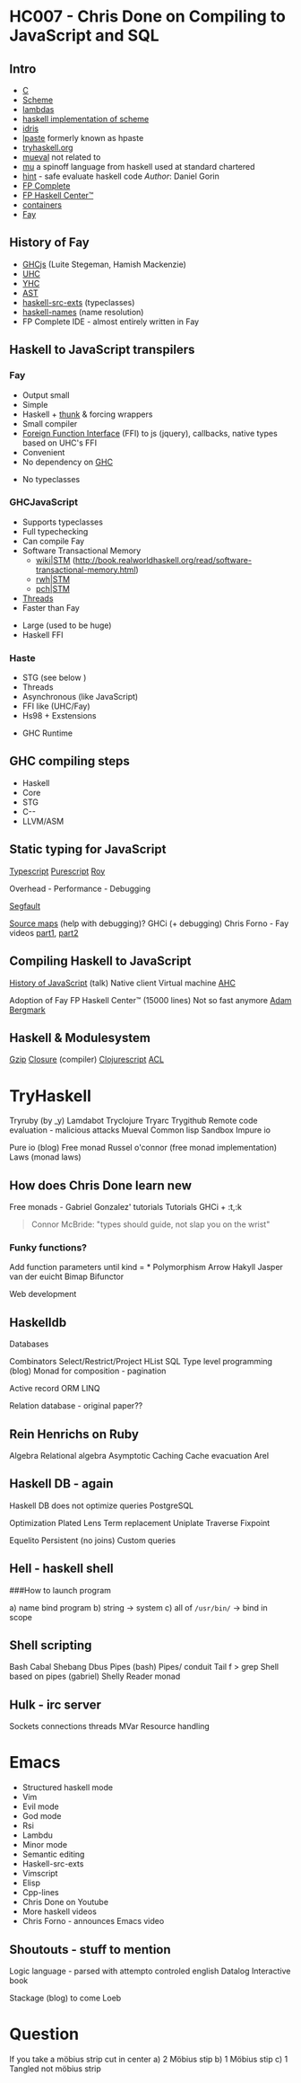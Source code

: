 HC007 - Chris Done on Compiling to JavaScript and SQL
=====================================================

Intro
-----

- [C](http://en.wikipedia.org/wiki/C_programming_language)
- [Scheme](https://en.wikipedia.org/wiki/Scheme\_(programming\_language))
- [lambdas](https://en.wikipedia.org/wiki/Lambda\_calculus)
- [haskell implementation of scheme](http://jonathan.tang.name/files/scheme\_in\_48/tutorial/overview.html)
- [idris](http://www.idris-lang.org/)
- [lpaste](http://lpaste.net/) formerly known as hpaste
- [tryhaskell.org](http://tryhaskell.org/)
- [mueval](http://hackage.haskell.org/package/mueval) not related to
- [mu]() a spinoff language from haskell used at standard chartered
- [hint](http://hackage.haskell.org/package/hint) - safe evaluate haskell code *Author*: Daniel Gorin
- [FP Complete](https://www.fpcomplete.com/)
- [FP Haskell Center™](https://www.fpcomplete.com/business/haskell-center/overview/)
- [containers]()
- [Fay](http://Fay-lang.org/ )

History of Fay
--------------

- [GHCjs](https://github.com/GHCjs) (Luite Stegeman, Hamish Mackenzie)
- [UHC](https://github.com/UU-ComputerScience/uhc)
- [YHC](http://www.haskell.org/haskellwiki/Yhc)
- [AST](http://en.wikipedia.org/wiki/Abstract_syntax_tree)
- [haskell-src-exts](http://hackage.haskell.org/package/haskell-src-exts) (typeclasses)
- [haskell-names](http://hackage.haskell.org/package/haskell-names) (name resolution)
- FP Complete IDE - almost entirely written in Fay

Haskell to JavaScript transpilers
---------------------------------

### Fay
+ Output small
+ Simple
+ Haskell + [thunk](http://en.wikipedia.org/wiki/Thunk) & forcing wrappers
+ Small compiler
+ [Foreign Function Interface](http://en.wikipedia.org/wiki/Foreign_function_interface) (FFI) to js (jquery), callbacks, native types based on UHC's FFI
+ Convenient
+ No dependency on [GHC]()
- No typeclasses


### GHCJavaScript
+ Supports typeclasses
+ Full typechecking
+ Can compile Fay
+ Software Transactional Memory
  - [wiki|STM](http://en.wikipedia.org/wiki/Software_transactional_memory) (http://book.realworldhaskell.org/read/software-transactional-memory.html)
  - [rwh|STM](http://book.realworldhaskell.org/read/software-transactional-memory.html)
  - [pch|STM](http://chimera.labs.oreilly.com/books/1230000000929/ch10.html)
+ [Threads](http://en.wikipedia.org/wiki/Thread\_(computing))
+ Faster than Fay
- Large (used to be huge)
- Haskell FFI

### Haste
+ STG (see below )
+ Threads
+ Asynchronous (like JavaScript)
+ FFI like (UHC/Fay)
+ Hs98 + Exstensions
- GHC Runtime

GHC compiling steps
-------------------
- Haskell
- Core
- STG
- C--
- LLVM/ASM

Static typing for JavaScript
----------------------------
[Typescript](http://www.typescriptlang.org/)
[Purescript](http://functorial.com/purescript/)
[Roy](http://roy.brianmckenna.org/)

Overhead - Performance - Debugging

[Segfault](https://en.wikipedia.org/wiki/Segmentation_fault)

[Source maps](http://code.google.com/p/closure-compiler/wiki/SourceMaps) (help with debugging)?
GHCi (+ debugging)
Chris Forno - Fay videos [part1](http://www.youtube.com/watch?v=hS52OdD6mdo),
[part2](http://www.youtube.com/watch?v=PnMxT3cjYt8)

Compiling Haskell to JavaScript
-------------------------------

[History of JavaScript](https://brendaneich.com/2010/07/a-brief-history-of-javascript/) (talk)
Native client
Virtual machine
[AHC](https://github.com/strake/ahc)

Adoption of Fay
FP Haskell Center™ (15000 lines)
Not so fast anymore
[Adam Bergmark](https://github.com/bergmark)

Haskell & Modulesystem
----------------------

[Gzip](www.gzip.org)
[Closure](https://developers.google.com/closure/compiler/) (compiler)
[Clojurescript](https://github.com/clojure/clojurescript)
[ACL]()

TryHaskell
===============

Tryruby (by \_y)
Lamdabot
Tryclojure
Tryarc
Trygithub
Remote code evaluation - malicious attacks
Mueval
Common lisp
Sandbox
Impure io

Pure io (blog)
Free monad
Russel o'connor (free monad implementation)
Laws (monad laws)

How does Chris Done learn new
------------------------------
Free monads - Gabriel Gonzalez' tutorials
Tutorials
GHCi + :t,:k

> Connor McBride: "types should guide, not slap you on the wrist"

### Funky functions?

Add function parameters until kind = *
Polymorphism
Arrow
Hakyll
Jasper van der euicht
Bimap
Bifunctor

Web development

Haskelldb
---------

Databases

Combinators
Select/Restrict/Project
HList
SQL
Type level programming (blog)
Monad for composition - pagination

Active record
ORM
LINQ

Relation database - original paper??

Rein Henrichs on Ruby
----------------------

Algebra
Relational algebra
Asymptotic
Caching
Cache evacuation
Arel

Haskell DB - again
-----------------

Haskell DB does not optimize queries
PostgreSQL

Optimization
Plated
Lens
Term replacement
Uniplate
Traverse
Fixpoint

Equelito
Persistent (no joins)
Custom queries

Hell - haskell shell
--------------------

###How to launch program

a) name bind program
b) string -> system
c) all of `/usr/bin/` -> bind in scope

Shell scripting
---------------

Bash
Cabal
Shebang
Dbus
Pipes (bash)
Pipes/ conduit
Tail f > grep
Shell based on pipes (gabriel)
Shelly
Reader monad

Hulk - irc server
-----------------

Sockets connections threads
MVar
Resource handling

Emacs
=====

- Structured haskell mode
- Vim
- Evil mode
- God mode
- Rsi
- Lambdu
- Minor mode
- Semantic editing
- Haskell-src-exts
- Vimscript
- Elisp
- Cpp-lines
- Chris Done on Youtube
- More haskell videos
- Chris Forno - announces Emacs video

Shoutouts - stuff to mention
----------------------------

Logic language - parsed with attempto controled english
Datalog
Interactive book

Stackage (blog) to come
Loeb

Question
========

If you take a möbius strip cut in center
a) 2 Möbius stip
b) 1 Möbius stip
c) 1 Tangled not möbius strip


